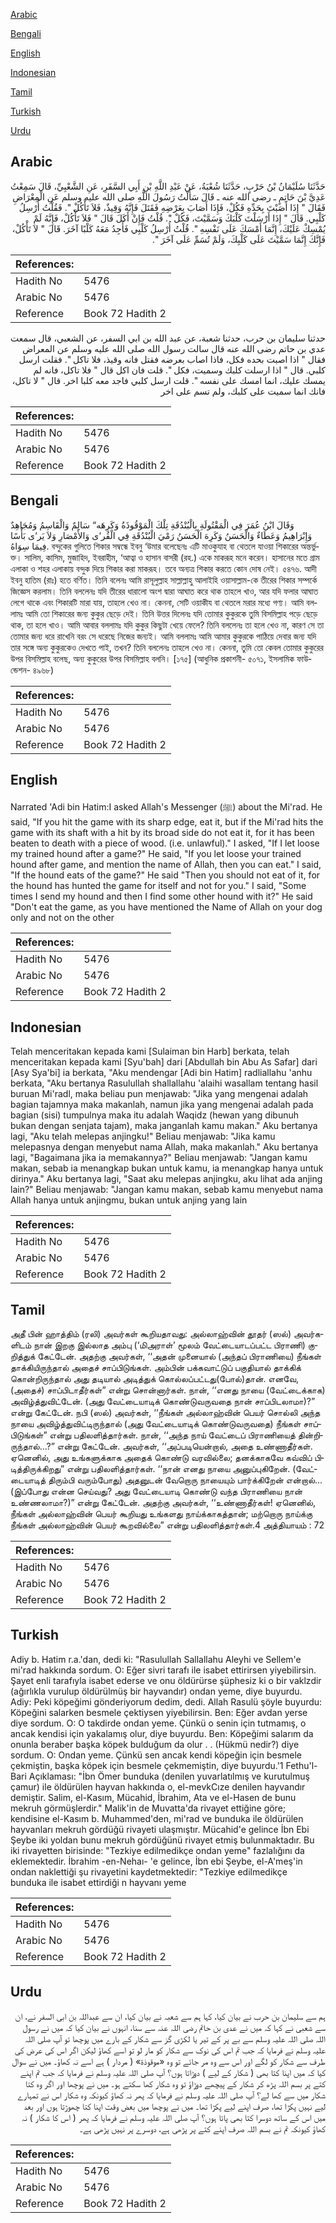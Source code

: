 [Arabic](#arabic)

[Bengali](#bengali)

[English](#english)

[Indonesian](#indonesian)

[Tamil](#tamil)

[Turkish](#turkish)

[Urdu](#urdu)

## Arabic


<div dir="rtl" lang="ar" style={{fontSize:'larger',backgroundColor:'#f8f9fa',padding:20}}>
حَدَّثَنَا سُلَيْمَانُ بْنُ حَرْبٍ، حَدَّثَنَا شُعْبَةُ، عَنْ عَبْدِ اللَّهِ بْنِ أَبِي السَّفَرِ، عَنِ الشَّعْبِيِّ، قَالَ سَمِعْتُ عَدِيَّ بْنَ حَاتِمٍ ـ رضى الله عنه ـ قَالَ سَأَلْتُ رَسُولَ اللَّهِ صلى الله عليه وسلم عَنِ الْمِعْرَاضِ فَقَالَ ‏"‏ إِذَا أَصَبْتَ بِحَدِّهِ فَكُلْ، فَإِذَا أَصَابَ بِعَرْضِهِ فَقَتَلَ فَإِنَّهُ وَقِيذٌ، فَلاَ تَأْكُلْ ‏"‏‏.‏ فَقُلْتُ أُرْسِلُ كَلْبِي‏.‏ قَالَ ‏"‏ إِذَا أَرْسَلْتَ كَلْبَكَ وَسَمَّيْتَ، فَكُلْ ‏"‏‏.‏ قُلْتُ فَإِنْ أَكَلَ قَالَ ‏"‏ فَلاَ تَأْكُلْ، فَإِنَّهُ لَمْ يُمْسِكْ عَلَيْكَ، إِنَّمَا أَمْسَكَ عَلَى نَفْسِهِ ‏"‏‏.‏ قُلْتُ أُرْسِلُ كَلْبِي فَأَجِدُ مَعَهُ كَلْبًا آخَرَ‏.‏ قَالَ ‏"‏ لاَ تَأْكُلْ، فَإِنَّكَ إِنَّمَا سَمَّيْتَ عَلَى كَلْبِكَ، وَلَمْ تُسَمِّ عَلَى آخَرَ ‏"‏‏.‏
</div>
<div style={{backgroundColor:'#f8f9fa',padding:20, marginBottom: 10}}><table> <thead> <tr> <th>References:</th> <th></th> </tr> </thead> <tbody><tr><td>Hadith No</td><td>5476</td></tr><tr><td>Arabic No</td><td>5476</td></tr><tr><td>Reference</td><td>Book 72 Hadith 2</td></tr></tbody></table></div>


<div dir="rtl" lang="ar" style={{fontSize:'larger',backgroundColor:'#f8f9fa',padding:20}}>
حدثنا سليمان بن حرب، حدثنا شعبة، عن عبد الله بن ابي السفر، عن الشعبي، قال سمعت عدي بن حاتم رضى الله عنه قال سالت رسول الله صلى الله عليه وسلم عن المعراض فقال " اذا اصبت بحده فكل، فاذا اصاب بعرضه فقتل فانه وقيذ، فلا تاكل ". فقلت ارسل كلبي. قال " اذا ارسلت كلبك وسميت، فكل ". قلت فان اكل قال " فلا تاكل، فانه لم يمسك عليك، انما امسك على نفسه ". قلت ارسل كلبي فاجد معه كلبا اخر. قال " لا تاكل، فانك انما سميت على كلبك، ولم تسم على اخر
</div>
<div style={{backgroundColor:'#f8f9fa',padding:20, marginBottom: 10}}><table> <thead> <tr> <th>References:</th> <th></th> </tr> </thead> <tbody><tr><td>Hadith No</td><td>5476</td></tr><tr><td>Arabic No</td><td>5476</td></tr><tr><td>Reference</td><td>Book 72 Hadith 2</td></tr></tbody></table></div>

## Bengali


<div dir="ltr" lang="bn" style={{fontSize:'larger',backgroundColor:'#f8f9fa',padding:20}}>
وَقَالَ ابْنُ عُمَرَ فِي الْمَقْتُولَةِ بِالْبُنْدُقَةِ تِلْكَ الْمَوْقُوذَةُ وَكَرِهَه“ سَالِمٌ وَالْقَاسِمُ وَمُجَاهِدٌ وَإِبْرَاهِيمُ وَعَطَاءٌ وَالْحَسَنُ وَكَرِهَ الْحَسَنُ رَمْيَ الْبُنْدُقَةِ فِي الْقُر‘ى وَالأَمْصَارِ وَلاَ يَر‘ى بَأْسًا فِيمَا سِوَاهُ. বন্দুকের গুলিতে শিকার সম্বন্ধে ইবনু ‘উমার বলেছেনঃ এটি মাওকুযাহ বা থেতলে যাওয়া শিকারের অন্তর্ভুক্ত। সালিম, কাসিম, মুজাহিদ, ইবরাহীম, ‘আত্বা ও হাসান বাসরী (রহ.) একে মাকরূহ মনে করেন। হাসানের মতে গ্রাম এলাকা ও শহর এলাকায় বন্দুক দিয়ে শিকার করা মাকরূহ। তবে অন্যত্র শিকার করতে কোন দোষ নেই। ৫৪৭৬. আদী ইবনু হাতিম (রাঃ) হতে বর্ণিত। তিনি বলেনঃ আমি রাসূলুল্লাহ সাল্লাল্লাহু আলাইহি ওয়াসাল্লাম-কে তীরের শিকার সম্পর্কে জিজ্ঞেস করলাম। তিনি বললেনঃ যদি তীরের ধারালো অংশ দ্বারা আঘাত করে থাক তাহলে খাও, আর যদি ফলার আঘাত লেগে থাকে এবং শিকারটি মারা যায়, তাহলে খেও না। কেননা, সেটি ওয়াকীয বা থেতলে মরার মধ্যে গণ্য। আমি বললামঃ আমি তো শিকারের জন্য কুকুর ছেড়ে দেই। তিনি উত্তর দিলেনঃ যদি তোমার কুকুরকে তুমি বিসমিল্লাহ পড়ে ছেড়ে থাক, তা হলে খাও। আমি আবার বললামঃ যদি কুকুর কিছুটা খেয়ে ফেলে? তিনি বললেনঃ তা হলে খেও না, কারণ সে তা তোমার জন্য ধরে রাখেনি বরং সে ধরেছে নিজের জন্যই। আমি বললামঃ আমি আমার কুকুরকে পাঠিয়ে দেবার জন্য যদি তার সঙ্গে অন্য কুকুরকেও দেখতে পাই, তখন? তিনি বললেনঃ তাহলে খেও না। কেননা, তুমি তো কেবল তোমার কুকুরের উপর বিসমিল্লাহ বলেছ, অন্য কুকুরের উপর বিসমিল্লাহ বলনি। [১৭৫] (আধুনিক প্রকাশনী- ৫০৭১, ইসলামিক ফাউন্ডেশন- ৪৯৬৮)
</div>
<div style={{backgroundColor:'#f8f9fa',padding:20, marginBottom: 10}}><table> <thead> <tr> <th>References:</th> <th></th> </tr> </thead> <tbody><tr><td>Hadith No</td><td>5476</td></tr><tr><td>Arabic No</td><td>5476</td></tr><tr><td>Reference</td><td>Book 72 Hadith 2</td></tr></tbody></table></div>

## English


<div dir="ltr" lang="en" style={{fontSize:'larger',backgroundColor:'#f8f9fa',padding:20}}>
Narrated 'Adi bin Hatim:I asked Allah's Messenger (ﷺ) about the Mi'rad. He said, "If you hit the game with its sharp edge, eat it, but if the Mi'rad hits the game with its shaft with a hit by its broad side do not eat it, for it has been beaten to death with a piece of wood. (i.e. unlawful)." I asked, "If I let loose my trained hound after a game?" He said, "If you let loose your trained hound after game, and mention the name of Allah, then you can eat." I said, "If the hound eats of the game?" He said "Then you should not eat of it, for the hound has hunted the game for itself and not for you." I said, "Some times I send my hound and then I find some other hound with it?" He said "Don't eat the game, as you have mentioned the Name of Allah on your dog only and not on the other
</div>
<div style={{backgroundColor:'#f8f9fa',padding:20, marginBottom: 10}}><table> <thead> <tr> <th>References:</th> <th></th> </tr> </thead> <tbody><tr><td>Hadith No</td><td>5476</td></tr><tr><td>Arabic No</td><td>5476</td></tr><tr><td>Reference</td><td>Book 72 Hadith 2</td></tr></tbody></table></div>

## Indonesian


<div dir="ltr" lang="id" style={{fontSize:'larger',backgroundColor:'#f8f9fa',padding:20}}>
Telah menceritakan kepada kami [Sulaiman bin Harb] berkata, telah menceritakan kepada kami [Syu'bah] dari [Abdullah bin Abu As Safar] dari [Asy Sya'bi] ia berkata, "Aku mendengar [Adi bin Hatim] radliallahu 'anhu berkata, "Aku bertanya Rasulullah shallallahu 'alaihi wasallam tentang hasil buruan Mi'radl, maka beliau pun menjawab: "Jika yang mengenai adalah bagian tajamnya maka makanlah, namun jika yang mengenai adalah pada bagian (sisi) tumpulnya maka itu adalah Waqidz (hewan yang dibunuh bukan dengan senjata tajam), maka janganlah kamu makan." Aku bertanya lagi, "Aku telah melepas anjingku!" Beliau menjawab: "Jika kamu melepasnya dengan menyebut nama Allah, maka makanlah." Aku bertanya lagi, "Bagaimana jika ia memakannya?" Beliau menjawab: "Jangan kamu makan, sebab ia menangkap bukan untuk kamu, ia menangkap hanya untuk dirinya." Aku bertanya lagi, "Saat aku melepas anjingku, aku lihat ada anjing lain?" Beliau menjawab: "Jangan kamu makan, sebab kamu menyebut nama Allah hanya untuk anjingmu, bukan untuk anjing yang lain
</div>
<div style={{backgroundColor:'#f8f9fa',padding:20, marginBottom: 10}}><table> <thead> <tr> <th>References:</th> <th></th> </tr> </thead> <tbody><tr><td>Hadith No</td><td>5476</td></tr><tr><td>Arabic No</td><td>5476</td></tr><tr><td>Reference</td><td>Book 72 Hadith 2</td></tr></tbody></table></div>

## Tamil


<div dir="ltr" lang="ta" style={{fontSize:'larger',backgroundColor:'#f8f9fa',padding:20}}>
அதீ பின் ஹாத்திம் (ரலி) அவர்கள் கூறியதாவது: அல்லாஹ்வின் தூதர் (ஸல்) அவர்களிடம் நான் இறகு இல்லாத அம்பு (‘மிஅராள்’ மூலம் வேட்டையாடப்பட்ட பிராணி) குறித்துக் கேட்டேன். அதற்கு அவர்கள், ‘‘அதன் முனையால் (அந்தப் பிராணியை) நீங்கள் தாக்கியிருந்தால் அதைச் சாப்பிடுங்கள். அம்பின் பக்கவாட்டுப் பகுதியால் தாக்கிக் கொன்றிருந்தால் அது தடியால் அடித்துக் கொல்லப்பட்டது(போல்)தான். எனவே, (அதைச்) சாப்பிடாதீர்கள்” என்று சொன்னார்கள். நான், ‘‘எனது நாயை (வேட்டைக்காக) அவிழ்த்துவிட்டேன். (அது வேட்டையாடிக் கொண்டுவருவதை நான் சாப்பிடலாமா)?” என்று கேட்டேன். நபி (ஸல்) அவர்கள், ‘‘நீங்கள் அல்லாஹ்வின் பெயர் சொல்லி அந்த நாயை அவிழ்த்துவிட்டிருந்தால் (அது வேட்டையாடிக் கொண்டுவருவதை) நீங்கள் சாப்பிடுங்கள்” என்று பதிலளித்தார்கள். நான், ‘‘அந்த நாய் வேட்டைப் பிராணியைத் தின்றிருந்தால்...?” என்று கேட்டேன். அவர்கள், ‘‘அப்படியென்றால், அதை உண்ணாதீர்கள். ஏனெனில், அது உங்களுக்காக அதைக் கொண்டு வரவில்லை; தனக்காகவே கவ்விப் பிடித்திருக்கிறது” என்று பதிலளித்தார்கள். ‘‘நான் எனது நாயை அனுப்புகிறேன். (வேட்டையாடித் திரும்பி வரும்போது) அதனுடன் வேறொரு நாயையும் பார்க்கிறேன் என்றால்... (இப்போது என்ன செய்வது? அது வேட்டையாடி கொண்டு வந்த பிராணியை நான் உண்ணலாமா?)” என்று கேட்டேன். அதற்கு அவர்கள், ‘‘உண்ணாதீர்கள்! ஏனெனில், நீங்கள் அல்லாஹ்வின் பெயர் கூறியது உங்களது நாய்க்காகத்தான்; மற்றொரு நாய்க்கு நீங்கள் அல்லாஹ்வின் பெயர் கூறவில்லை” என்று பதிலளித்தார்கள்.4 அத்தியாயம் : 72
</div>
<div style={{backgroundColor:'#f8f9fa',padding:20, marginBottom: 10}}><table> <thead> <tr> <th>References:</th> <th></th> </tr> </thead> <tbody><tr><td>Hadith No</td><td>5476</td></tr><tr><td>Arabic No</td><td>5476</td></tr><tr><td>Reference</td><td>Book 72 Hadith 2</td></tr></tbody></table></div>

## Turkish


<div dir="ltr" lang="tr" style={{fontSize:'larger',backgroundColor:'#f8f9fa',padding:20}}>
Adiy b. Hatim r.a.'dan, dedi ki: "Rasulullah Sallallahu Aleyhi ve Sellem'e mi'rad hakkında sordum. O: Eğer sivri tarafı ile isabet ettirirsen yiyebilirsin. Şayet enli tarafıyla isabet ederse ve onu öldürürse şüphesiz ki o bir vaklzdir (ağırlıkla vurulup öldürülmüş bir hayvandır) ondan yeme, diye buyurdu. Adiy: Peki köpeğimi gönderiyorum dedim, dedi. Allah Rasulü şöyle buyurdu: Köpeğini salarken besmele çektiysen yiyebilirsin. Ben: Eğer avdan yerse diye sordum. O: O takdirde ondan yeme. Çünkü o senin için tutmamış, o ancak kendisi için yakalamış olur, diye buyurdu. Ben: Köpeğimi salarım da onunla beraber başka köpek bulduğum da olur . . (Hükmü nedir?) diye sordum. O: Ondan yeme. Çünkü sen ancak kendi köpeğin için besmele çekmiştin, başka köpek için besmele çekmemiştin, diye buyurdu.'1 Fethu'l-Bari Açıklaması: "İbn Ömer bunduka (denilen yuvarlatılmış ve kurutulmuş çamur) ile öldürülen hayvan hakkında o, el-mevkCıze denilen hayvandır demiştir. Salim, el-Kasım, Mücahid, İbrahim, Ata ve el-Hasen de bunu mekruh görmüşlerdir." Malik'in de Muvatta'da rivayet ettiğine göre; kendisine el-Kasım b. Muhammed'den, mi'rad ve bunduka ile öldürülen hayvanları mekruh gördüğü rivayeti ulaşmıştır. Mücahid'e gelince İbn Ebi Şeybe iki yoldan bunu mekruh gördüğünü rivayet etmiş bulunmaktadır. Bu iki rivayetten birisinde: "Tezkiye edilmedikçe ondan yeme" fazlalığını da eklemektedir. İbrahim -en-Nehaı- 'e gelince, İbn ebi Şeybe, el-A'meş'in ondan naklettiği şu rivayetini kaydetmektedir: "Tezkiye edilmedikçe bunduka ile isabet ettirdiği n hayvanı yeme
</div>
<div style={{backgroundColor:'#f8f9fa',padding:20, marginBottom: 10}}><table> <thead> <tr> <th>References:</th> <th></th> </tr> </thead> <tbody><tr><td>Hadith No</td><td>5476</td></tr><tr><td>Arabic No</td><td>5476</td></tr><tr><td>Reference</td><td>Book 72 Hadith 2</td></tr></tbody></table></div>

## Urdu


<div dir="rtl" lang="ur" style={{fontSize:'larger',backgroundColor:'#f8f9fa',padding:20}}>
ہم سے سلیمان بن حرب نے بیان کیا، کہا ہم سے شعبہ نے بیان کیا، ان سے عبداللہ بن ابی السفر نے، ان سے شعبی نے کہا کہ میں نے عدی بن حاتم رضی اللہ عنہ سے سنا، انہوں نے بیان کیا کہ میں نے رسول اللہ صلی اللہ علیہ وسلم سے بے پر کے تیر یا لکڑی گز سے شکار کے بارے میں پوچھا تو آپ صلی اللہ علیہ وسلم نے فرمایا کہ جب تم اس کی نوک سے شکار کو مار لو تو اسے کھاؤ لیکن اگر اس کی عرض کی طرف سے شکار کو لگے اور اس سے وہ مر جائے تو وہ «موقوذة‏» ( مردار ) ہے اسے نہ کھاؤ۔ میں نے سوال کیا کہ میں اپنا کتا بھی ( شکار کے لیے ) دوڑاتا ہوں؟ آپ صلی اللہ علیہ وسلم نے فرمایا کہ جب تم اپنے کتے پر بسم اللہ پڑھ کر شکار کے پیچھے دوڑاؤ تو وہ شکار کھا سکتے ہو۔ میں نے پوچھا اور اگر وہ کتا شکار میں سے کھا لے؟ آپ صلی اللہ علیہ وسلم نے فرمایا کہ پھر نہ کھاؤ کیونکہ وہ شکار اس نے تمہارے لیے نہیں پکڑا تھا، صرف اپنے لیے پکڑا تھا۔ میں نے پوچھا میں بعض وقت اپنا کتا چھوڑتا ہوں اور بعد میں اس کے ساتھ دوسرا کتا بھی پاتا ہوں؟ آپ صلی اللہ علیہ وسلم نے فرمایا کہ پھر ( اس کا شکار ) نہ کھاؤ کیونکہ تم نے بسم اللہ صرف اپنے کتے پر پڑھی ہے، دوسرے پر نہیں پڑھی ہے۔
</div>
<div style={{backgroundColor:'#f8f9fa',padding:20, marginBottom: 10}}><table> <thead> <tr> <th>References:</th> <th></th> </tr> </thead> <tbody><tr><td>Hadith No</td><td>5476</td></tr><tr><td>Arabic No</td><td>5476</td></tr><tr><td>Reference</td><td>Book 72 Hadith 2</td></tr></tbody></table></div>